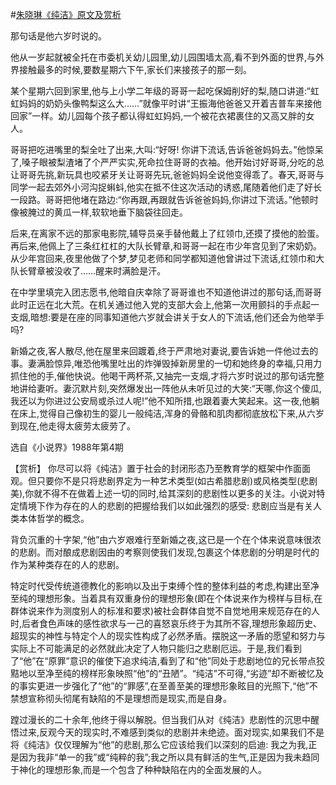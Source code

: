 #[朱晓琳《纯洁》原文及赏析](https://www.vrrw.net/wx/15198.html)

那句话是他六岁时说的。

他从一岁起就被全托在市委机关幼儿园里,幼儿园围墙太高,看不到外面的世界,与外界接触最多的时候,要数星期六下午,家长们来接孩子的那一刻。

某个星期六回到家里,他与上小学二年级的哥哥一起吃保姆削好的梨,随口讲道:“虹虹妈妈的奶奶头像鸭梨这么大……”就像平时讲“王振海他爸爸又开着吉普车来接他回家”一样。幼儿园每个孩子都认得虹虹妈妈,一个被花衣裙裹住的又高又胖的女人。

哥哥把吃进嘴里的梨全吐了出来,大叫:“好呀! 你讲下流话,告诉爸爸妈妈去。”他惊呆了,嗓子眼被梨渣堵了个严严实实,死命拉住哥哥的衣袖。他开始讨好哥哥,分吃的总让哥哥先挑,新玩具也咬紧牙关让哥哥先玩,爸爸妈妈全说他变得乖了。春天,哥哥与同学一起去郊外小河沟捉蝌蚪,他实在抵不住这次活动的诱惑,尾随着他们走了好长一段路。哥哥把他堵在路边:“你再跟,再跟就告诉爸爸妈妈,你讲过下流话。”他顿时像被腌过的黄瓜一样,软软地垂下脑袋往回走。

后来,在离家不远的那家电影院,辅导员亲手替他戴上了红领巾,还摸了摸他的脸蛋。再后来,他佩上了三条红杠杠的大队长臂章,和哥哥一起在市少年宫见到了宋奶奶。从少年宫回来,夜里他做了个梦,梦见老师和同学都知道他曾讲过下流话,红领巾和大队长臂章被没收了……醒来时满脸是汗。

在中学里填完入团志愿书,他暗自庆幸除了哥哥谁也不知道他讲过的那句话,而哥哥此时正远在北大荒。在机关通过他入党的支部大会上,他第一次用颤抖的手点起一支烟,暗想:要是在座的同事知道他六岁就会讲关于女人的下流话,他们还会为他举手吗?

新婚之夜,客人散尽,他在屋里来回踱着,终于严肃地对妻说,要告诉她一件他过去的事。妻满脸惊异,唯恐他嘴里吐出的炸弹毁掉新房里的一切和她终身的幸福,只用力抓住他的手,催他快说。他喝干两杯茶,又抽完一支烟,才将六岁时说过的那句话完整地讲给妻听。妻沉默片刻,突然爆发出一阵他从未听见过的大笑:“天哪,你这个傻瓜,我还以为你进过公安局或杀过人呢!”他不知所措,也跟着妻大笑起来。这一夜,他躺在床上,觉得自己像初生的婴儿一般纯洁,浑身的骨骼和肌肉都彻底放松下来,从六岁到现在,他走得太疲劳太疲劳了。

选自《小说界》1988年第4期



【赏析】 你尽可以将《纯洁》置于社会的封闭形态乃至教育学的框架中作面面观。但只要你不是只将悲剧界定为一种艺术类型(如古希腊悲剧)或风格类型(悲剧美),你就不得不在做着上述一切的同时,给其深刻的悲剧性以更多的关注。小说对特定情境下作为存在的人的悲剧的把握给我们以如此强烈的感受: 悲剧应当是有关人类本体哲学的概念。

背负沉重的十字架,“他”由六岁艰难行至新婚之夜,这已是一个在个体来说意味很浓的悲剧。而对酿成悲剧因由的考察则使我们发现,包裹这个体悲剧的分明是时代的作为某种类存在的人的悲剧。

特定时代受传统道德教化的影响以及出于束缚个性的整体利益的考虑,构建出至净至纯的理想形象。当着具有双重身份的理想形象(即在个体说来作为榜样与目标,在群体说来作为测度别人的标准和要求)被社会群体自觉不自觉地用来规范存在的人时,后者食色声味的感性欲求与一己的喜怒哀乐终于为其所不容,理想形象超历史、超现实的神性与特定个人的现实性构成了必然矛盾。摆脱这一矛盾的愿望和努力与实际上不可能满足的必然就此决定了人物只能归之悲剧厄运。于是,我们看到了“他”在“原罪”意识的催使下追求纯洁,看到了和“他”同处于悲剧地位的兄长带点狡黠地以至净至纯的榜样形象映照“他”的“丑陋”。“纯洁”不可得,“劣迹”却不断被忆及的事实更进一步强化了“他”的“罪感”,在至善至美的理想形象眩目的光照下,“他”不禁想宣称彻头彻尾有缺陷的不是理想而是现实,而是自身。

蹚过漫长的二十余年,他终于得以解脱。但当我们从对《纯洁》悲剧性的沉思中醒悟过来,反观今天的现实时,不难感到类似的悲剧并未绝迹。面对现实,如果我们不是将《纯洁》仅仅理解为“他”的悲剧,那么它应该给我们以深刻的启迪: 我之为我,正是因为我非“单一的我”或“纯粹的我”;我之所以具有鲜活的生气,正是因为我未趋同于神化的理想形象,而是一个包含了种种缺陷在内的全面发展的人。


